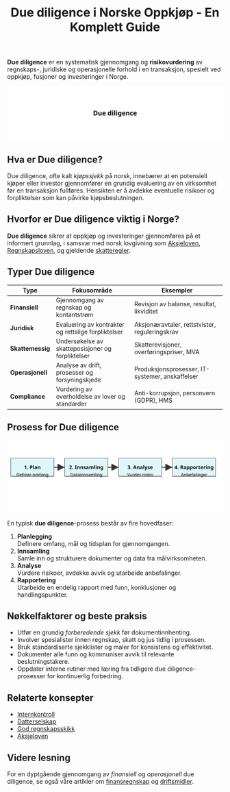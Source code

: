 ﻿---
title: "Due diligence i Norske Oppkjøp - En Komplett Guide"
seoTitle: "Due diligence i Norske Oppkjøp - En Komplett Guide"
meta_description: '**Due diligence** er en systematisk gjennomgang og **risikovurdering** av regnskaps-, juridiske og operasjonelle forhold i en transaksjon, spesielt ved oppkjøp...'
slug: due-diligence
type: blog
layout: pages/single
---

**Due diligence** er en systematisk gjennomgang og **risikovurdering** av regnskaps-, juridiske og operasjonelle forhold i en transaksjon, spesielt ved oppkjøp, fusjoner og investeringer i Norge.

![Due diligence](due-diligence.svg)

## Hva er Due diligence?

Due diligence, ofte kalt *kjøpssjekk* på norsk, innebærer at en potensiell kjøper eller investor gjennomfører en grundig evaluering av en virksomhet før en transaksjon fullføres. Hensikten er å avdekke eventuelle risikoer og forpliktelser som kan påvirke kjøpsbeslutningen.

## Hvorfor er Due diligence viktig i Norge?

**Due diligence** sikrer at oppkjøp og investeringer gjennomføres på et informert grunnlag, i samsvar med norsk lovgivning som [Aksjeloven](/blogs/regnskap/hva-er-aksjeloven "Hva er Aksjeloven? Komplett Guide til Aksjeloven og Regnskapsregler"), [Regnskapsloven](/blogs/regnskap/hva-er-regnskap "Hva er Regnskapsloven? En Oversikt over Norsk Regnskapslovgivning"), og gjeldende [skatteregler](/blogs/regnskap/hva-er-skatt "Hva er Skatt? En Komplett Guide til Skatteregler i Norge").

## Typer Due diligence

| Type                  | Fokusområde                                   | Eksempler                         |
|-----------------------|-----------------------------------------------|-----------------------------------|
| **Finansiell**        | Gjennomgang av regnskap og kontantstrøm        | Revisjon av balanse, resultat, likviditet |
| **Juridisk**          | Evaluering av kontrakter og rettslige forpliktelser | Aksjonæravtaler, rettstvister, reguleringskrav |
| **Skattemessig**      | Undersøkelse av skatteposisjoner og forpliktelser | Skatterevisjoner, overføringspriser, MVA |
| **Operasjonell**      | Analyse av drift, prosesser og forsyningskjede  | Produksjonsprosesser, IT-systemer, anskaffelser |
| **Compliance**        | Vurdering av overholdelse av lover og standarder | Anti-korrupsjon, personvern (GDPR), HMS |

## Prosess for Due diligence

![Due diligence-prosess](due-diligence-prosess.svg)

En typisk **due diligence**-prosess består av fire hovedfaser:

1. **Planlegging**  
   Definere omfang, mål og tidsplan for gjennomgangen.
2. **Innsamling**  
   Samle inn og strukturere dokumenter og data fra målvirksomheten.
3. **Analyse**  
   Vurdere risikoer, avdekke avvik og utarbeide anbefalinger.
4. **Rapportering**  
   Utarbeide en endelig rapport med funn, konklusjoner og handlingspunkter.

## Nøkkelfaktorer og beste praksis

* Utfør en grundig *forberedende sjekk* før dokumentinnhenting.  
* Involver spesialister innen regnskap, skatt og jus tidlig i prosessen.  
* Bruk standardiserte sjekklister og maler for konsistens og effektivitet.  
* Dokumenter alle funn og kommuniser avvik til relevante beslutningstakere.  
* Oppdater interne rutiner med læring fra tidligere due diligence-prosesser for kontinuerlig forbedring.

## Relaterte konsepter

* [Internkontroll](/blogs/regnskap/hva-er-internkontroll "Hva er Internkontroll? En Komplett Guide til Internkontroll i Norge")  
* [Datterselskap](/blogs/regnskap/datterselskap "Datterselskap - Definisjon, Styrekontroll og Konsolidering")  
* [God regnskapsskikk](/blogs/regnskap/god-regnskapsskikk "God Regnskapsskikk - Prinsipper, Standarder og Beste Praksis i Norge")  
* [Aksjeloven](/blogs/regnskap/hva-er-aksjeloven "Hva er Aksjeloven? Komplett Guide til Aksjeloven og Regnskapsregler")

## Videre lesning

For en dyptgående gjennomgang av *finansiell* og *operasjonell* due diligence, se også våre artikler om [finansregnskap](/blogs/regnskap/hva-er-finansregnskap "Hva er Finansregnskap? En Komplett Guide til Ekstern Finansiell Rapportering") og [driftsmidler](/blogs/regnskap/hva-er-driftsmidler "Hva er Driftsmidler? En Komplett Guide til Varige Driftsmidler og Avskrivninger").











